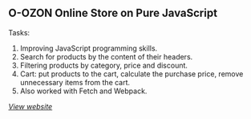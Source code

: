 ## O-OZON Online Store on Pure JavaScript

Tasks:
1. Improving JavaScript programming skills.
2. Search for products by the content of their headers.
3. Filtering products by category, price and discount.
4. Cart: put products to the cart, calculate the purchase price, remove unnecessary items from the cart.
5. Also worked with Fetch and Webpack.

[_View website_](http://igorkarotki.ru/projects/o-zone/)
